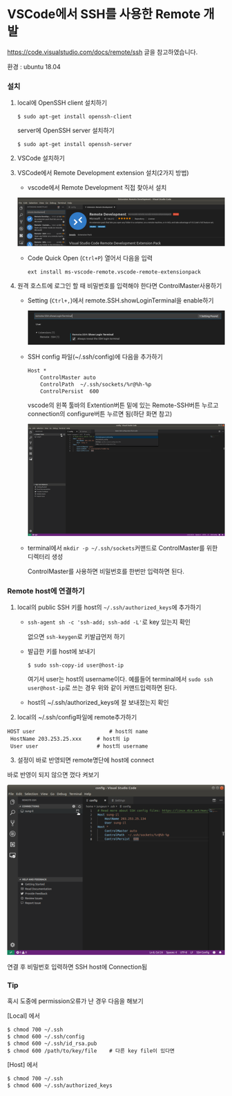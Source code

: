 # VSCode에서 SSH를 사용한 Remote 개발

<https://code.visualstudio.com/docs/remote/ssh> 글을 참고하였습니다.

환경 : ubuntu 18.04



### 설치

1. local에 OpenSSH client 설치하기

   ```
   $ sudo apt-get install openssh-client
   ```
   server에 OpenSSH server 설치하기

   ```
   $ sudo apt-get install openssh-server
   ```

   

2. VSCode 설치하기

   

3. VSCode에서 Remote Development extension 설치(2가지 방법)

   - vscode에서 Remote Development 직접 찾아서 설치

   ![1562655746131](./img/1562655746131.png)

   - Code Quick Open (```Ctrl+P```) 열어서 다음을 입력

     ```
     ext install ms-vscode-remote.vscode-remote-extensionpack
     ```

   

4. 원격 호스트에 로그인 할 때 비밀번호를 입력해야 한다면 ControlMaster사용하기

   - Setting (```Ctrl+,```)에서 remote.SSH.showLoginTerminal을 enable하기

     ![1562655993798](./img/1562655993798.png)

     

   - SSH config 파일(~/.ssh/config)에 다음을 추가하기

     ```
     Host *
         ControlMaster auto
         ControlPath  ~/.ssh/sockets/%r@%h-%p
         ControlPersist  600
     ```

     vscode의 왼쪽 툴바의 Extention버튼 밑에 있는 Remote-SSH버튼 누르고 connection의 configure버튼 누르면 됨(하단 화면 참고)

     ![1562656290504](./img/1562656290504.png)

     

   - terminal에서 ```mkdir -p ~/.ssh/sockets```커맨드로 ControlMaster를 위한 디렉터리 생성

     ControlMaster를 사용하면 비밀번호를 한번만 입력하면 된다.

   

### Remote host에 연결하기

1. local의 public SSH 키를 host의 ```~/.ssh/authorized_keys```에 추가하기

   - ```ssh-agent sh -c 'ssh-add; ssh-add -L'```로 key 있는지 확인

     없으면 ```ssh-keygen```로 키발급먼저 하기

     

   - 발급한 키를 host에 보내기

     ```
     $ sudo ssh-copy-id user@host-ip
     ```

     여기서 user는 host의 username이다. 예를들어 terminal에서 ```sudo ssh user@host-ip```로 쓰는 경우 위와 같이 커맨드입력하면 된다.

     

   - host의 ~/.ssh/authorized_keys에 잘 보내졌는지 확인

     

2.  local의 ~/.ssh/config파일에 remote추가하기

   ```
   HOST user						# host의 name
   	HostName 203.253.25.xxx		# host의 ip
   	User user					# host의 username
   ```

   

3.  설정이 바로 반영되면 remote명단에 host에 connect

   바로 반영이 되지 않으면 껐다 켜보기

   ![1562657383136](./img/1562657383136.png)

   연결 후 비밀번호 입력하면 SSH host에 Connection됨



### Tip

혹시 도중에 permission오류가 난 경우 다음을 해보기

[Local] 에서

```
$ chmod 700 ~/.ssh
$ chmod 600 ~/.ssh/config
$ chmod 600 ~/.ssh/id_rsa.pub
$ chmod 600 /path/to/key/file    # 다른 key file이 있다면
```

[Host] 에서

```
$ chmod 700 ~/.ssh
$ chmod 600 ~/.ssh/authorized_keys
```

